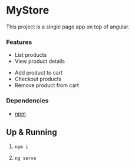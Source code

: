 # MyStore

This project is a single page app on top of angular.

### Features
* List products
* View product details
- Add product to cart
- Checkout products
- Remove product from cart
### Dependencies
* [npm](https://docs.npmjs.com/downloading-and-installing-node-js-and-npm)
## Up & Running
1.  ```
    npm i
    ```
1.  ```
    ng serve
    ``` 
